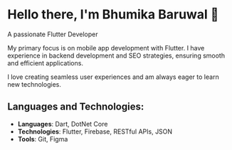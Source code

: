 # Hello there, I'm Bhumika Baruwal 👋
A passionate Flutter Developer

My primary focus is on mobile app development with Flutter. I have experience in backend development and SEO strategies, ensuring smooth and efficient applications. 

I love creating seamless user experiences and am always eager to learn new technologies.

## Languages and Technologies:
- **Languages**: Dart, DotNet Core
- **Technologies**: Flutter, Firebase, RESTful APIs, JSON
- **Tools**: Git, Figma

